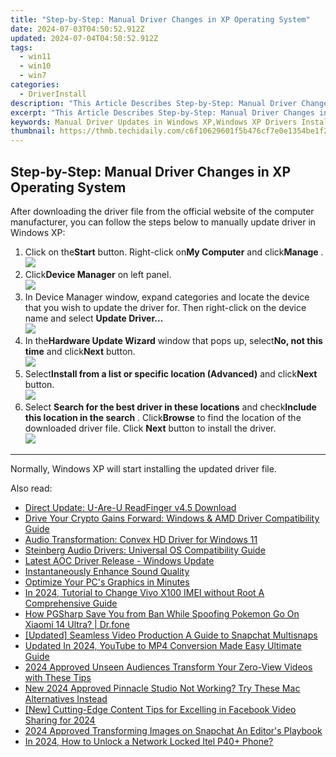 ```yaml
---
title: "Step-by-Step: Manual Driver Changes in XP Operating System"
date: 2024-07-03T04:50:52.912Z
updated: 2024-07-04T04:50:52.912Z
tags:
  - win11
  - win10
  - win7
categories:
  - DriverInstall
description: "This Article Describes Step-by-Step: Manual Driver Changes in XP Operating System"
excerpt: "This Article Describes Step-by-Step: Manual Driver Changes in XP Operating System"
keywords: Manual Driver Updates in Windows XP,Windows XP Drivers Installation Guide,XP Operating System Driver Changes,How to Change Drivers in Windows XP,Driver Replacement Guide for Windows XP Users,XP Driver Change Procedure,Step-by-Step
thumbnail: https://thmb.techidaily.com/c6f10629601f5b476cf7e0e1354be1f20022809935827a3c46079f0bf9d4fd5b.jpg
---
```


## Step-by-Step: Manual Driver Changes in XP Operating System

 After downloading the driver file from the official website of the computer manufacturer, you can follow the steps below to manually update driver in Windows XP:

1. Click on the**Start** button. Right-click on**My Computer** and click**Manage** .  
![](https://images.drivereasy.com/wp-content/uploads/2015/06/13.png)
2. Click**Device Manager** on left panel.  
![](https://images.drivereasy.com/wp-content/uploads/2015/06/15.png)
3. In Device Manager window, expand categories and locate the device that you wish to update the driver for. Then right-click on the device name and select **Update Driver…**  
![](https://images.drivereasy.com/wp-content/uploads/2015/06/24.png)
4. In the**Hardware Update Wizard** window that pops up, select**No, not this time** and click**Next** button.  
![](https://images.drivereasy.com/wp-content/uploads/2015/06/35.png)
5. Select**Install from a list or specific location (Advanced)** and click**Next** button.  
![](https://images.drivereasy.com/wp-content/uploads/2015/06/35.png)
6. Select **Search for the best driver in these locations** and check**Include this location in the search** . Click**Browse**  to find the location of the downloaded driver file. Click **Next** button to install the driver.  
![](https://images.drivereasy.com/wp-content/uploads/2015/06/62.png)

---

Normally, Windows XP will start installing the updated driver file.


<ins class="adsbygoogle"
     style="display:block"
     data-ad-format="autorelaxed"
     data-ad-client="ca-pub-7571918770474297"
     data-ad-slot="1223367746"></ins>



<ins class="adsbygoogle"
     style="display:block"
     data-ad-client="ca-pub-7571918770474297"
     data-ad-slot="8358498916"
     data-ad-format="auto"
     data-full-width-responsive="true"></ins>

<span class="atpl-alsoreadstyle">Also read:</span>
<div><ul>
<li><a href="https://driver-install.techidaily.com/direct-update-u-are-u-readfinger-v45-download/"><u>Direct Update: U-Are-U ReadFinger v4.5 Download</u></a></li>
<li><a href="https://driver-install.techidaily.com/drive-your-crypto-gains-forward-windows-and-amd-driver-compatibility-guide/"><u>Drive Your Crypto Gains Forward: Windows & AMD Driver Compatibility Guide</u></a></li>
<li><a href="https://driver-install.techidaily.com/audio-transformation-convex-hd-driver-for-windows-11/"><u>Audio Transformation: Convex HD Driver for Windows 11</u></a></li>
<li><a href="https://driver-install.techidaily.com/steinberg-audio-drivers-universal-os-compatibility-guide/"><u>Steinberg Audio Drivers: Universal OS Compatibility Guide</u></a></li>
<li><a href="https://driver-install.techidaily.com/latest-aoc-driver-release-windows-update/"><u>Latest AOC Driver Release - Windows Update</u></a></li>
<li><a href="https://driver-install.techidaily.com/instantaneously-enhance-sound-quality/"><u>Instantaneously Enhance Sound Quality</u></a></li>
<li><a href="https://driver-install.techidaily.com/optimize-your-pcs-graphics-in-minutes/"><u>Optimize Your PC's Graphics in Minutes</u></a></li>
<li><a href="https://sim-unlock.techidaily.com/in-2024-tutorial-to-change-vivo-x100-imei-without-root-a-comprehensive-guide-by-drfone-android/"><u>In 2024, Tutorial to Change Vivo X100 IMEI without Root A Comprehensive Guide</u></a></li>
<li><a href="https://android-pokemon-go.techidaily.com/how-pgsharp-save-you-from-ban-while-spoofing-pokemon-go-on-xiaomi-14-ultra-drfone-by-drfone-virtual-android/"><u>How PGSharp Save You from Ban While Spoofing Pokemon Go On Xiaomi 14 Ultra? | Dr.fone</u></a></li>
<li><a href="https://snapchat-videos.techidaily.com/updated-seamless-video-production-a-guide-to-snapchat-multisnaps/"><u>[Updated] Seamless Video Production  A Guide to Snapchat Multisnaps</u></a></li>
<li><a href="https://ai-video-apps.techidaily.com/updated-in-2024-youtube-to-mp4-conversion-made-easy-ultimate-guide/"><u>Updated In 2024, YouTube to MP4 Conversion Made Easy Ultimate Guide</u></a></li>
<li><a href="https://youtube-help.techidaily.com/2024-approved-unseen-audiences-transform-your-zero-view-videos-with-these-tips/"><u>2024 Approved  Unseen Audiences  Transform Your Zero-View Videos with These Tips</u></a></li>
<li><a href="https://video-creation-software.techidaily.com/new-2024-approved-pinnacle-studio-not-working-try-these-mac-alternatives-instead/"><u>New 2024 Approved Pinnacle Studio Not Working? Try These Mac Alternatives Instead</u></a></li>
<li><a href="https://facebook-videos.techidaily.com/new-cutting-edge-content-tips-for-excelling-in-facebook-video-sharing-for-2024/"><u>[New] Cutting-Edge Content  Tips for Excelling in Facebook Video Sharing for 2024</u></a></li>
<li><a href="https://snapchat-videos.techidaily.com/2024-approved-transforming-images-on-snapchat-an-editors-playbook/"><u>2024 Approved  Transforming Images on Snapchat  An Editor's Playbook</u></a></li>
<li><a href="https://unlock-android.techidaily.com/in-2024-how-to-unlock-a-network-locked-itel-p40plus-phone-by-drfone-android/"><u>In 2024, How to Unlock a Network Locked Itel P40+ Phone?</u></a></li>
</ul></div>
